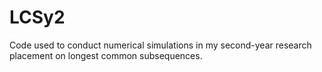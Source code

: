 # LCSy2
Code used to conduct numerical simulations in my second-year research placement on longest common subsequences.

